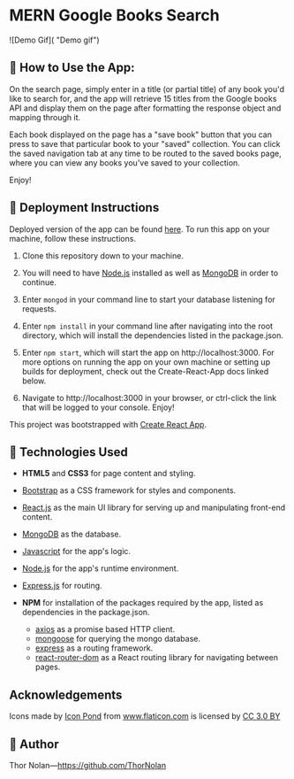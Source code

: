 MERN Google Books Search
==============================================


![Demo Gif]( "Demo gif")


## 🔑 How to Use the App:

On the search page, simply enter in a title (or partial title) of any book you'd like to search for, and the app will retrieve 15 titles from the Google books API and display them on the page after formatting the response object and mapping through it.  

Each book displayed on the page has a "save book" button that you can press to save that particular book to your "saved" collection. You can click the saved navigation tab at any time to be routed to the saved books page, where you can view any books you've saved to your collection.

Enjoy!

## 📁 Deployment Instructions

Deployed version of the app can be found [here](https://stormy-badlands-29590.herokuapp.com/). To run this app on your machine, follow these instructions. 

1. Clone this repository down to your machine.
   
2. You will need to have [Node.js](https://nodejs.org/en/) installed as well as [MongoDB](https://www.mongodb.com/) in order to continue.
   
3. Enter `mongod` in your command line to start your database listening for requests. 
   
4. Enter `npm install` in your command line after navigating into the root directory, which will install the dependencies listed in the package.json.
   
5. Enter `npm start`, which will start the app on http://localhost:3000. For more options on running the app on your own machine or setting up builds for deployment, check out the Create-React-App docs linked below.
   
6. Navigate to http://localhost:3000 in your browser, or ctrl-click the link that will be logged to your console. Enjoy!

This project was bootstrapped with [Create React App](https://github.com/facebook/create-react-app).

## 🔧 Technologies Used  

+ **HTML5** and **CSS3** for page content and styling.

+ [Bootstrap](https://getbootstrap.com/) as a CSS framework for styles and components.
  
+ [React.js](https://reactjs.org/) as the main UI library for serving up and manipulating front-end content.
  
+ [MongoDB](https://www.mongodb.com/) as the database.

+ [Javascript](https://www.javascript.com/) for the app's logic.
  
+ [Node.js](https://nodejs.org/en/) for the app's runtime environment.
  
+ [Express.js](https://expressjs.com/) for routing.

+ **NPM** for installation of the packages required by the app, listed as dependencies in the package.json.
  + [axios](https://www.npmjs.com/package/axios) as a promise based HTTP client.
  + [mongoose](https://www.npmjs.com/package/mongoose) for querying the mongo database. 
  + [express](https://www.npmjs.com/package/express) as a routing framework.
  + [react-router-dom](https://www.npmjs.com/package/react-router-dom) as a React routing library for navigating between pages.


## Acknowledgements

<div>Icons made by <a href="https://www.flaticon.com/authors/popcorns-arts" title="Icon Pond">Icon Pond</a> from <a href="https://www.flaticon.com/" 			    title="Flaticon">www.flaticon.com</a> is licensed by <a href="http://creativecommons.org/licenses/by/3.0/" 			    title="Creative Commons BY 3.0" target="_blank">CC 3.0 BY</a></div>


## 🌌 Author 

Thor Nolan—https://github.com/ThorNolan